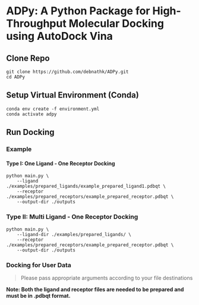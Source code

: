 # ADPy: A Python Package for High-Throughput Molecular Docking using AutoDock Vina

## Clone Repo

```
git clone https://github.com/debnathk/ADPy.git
cd ADPy
```

## Setup Virtual Environment (Conda)

```
conda env create -f environment.yml
conda activate adpy
```

## Run Docking

### Example

#### Type I: One Ligand - One Receptor Docking

```
python main.py \
    --ligand ./examples/prepared_ligands/example_prepared_ligand1.pdbqt \
    --receptor ./examples/prepared_receptors/example_prepared_receptor.pdbqt \
    --output-dir ./outputs
```

### Type II: Multi Ligand - One Receptor Docking

```
python main.py \
    --ligand-dir ./examples/prepared_ligands/ \
    --receptor ./examples/prepared_receptors/example_prepared_receptor.pdbqt \
    --output-dir ./outputs
```

### Docking for User Data

> Please pass appropriate arguments according to your file destinations

**Note: Both the ligand and receptor files are needed to be prepared and must be in .pdbqt format.**
